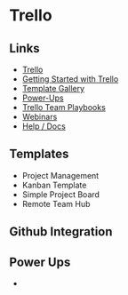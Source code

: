 # Trello

## Links

* [Trello](https://trello.com/)
* [Getting Started with Trello](https://trello.com/guide)
* [Template Gallery](https://trello.com/templates)
* [Power-Ups](https://trello.com/power-ups)
* [Trello Team Playbooks](https://trello.com/teams)
* [Webinars](https://trello.com/webinars)
* [Help / Docs](https://help.trello.com/category/694-category)

## Templates

* Project Management
* Kanban Template
* Simple Project Board
* Remote Team Hub

## Github Integration


## Power Ups

*
